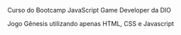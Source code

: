 

Curso do Bootcamp JavaScript Game Developer da DIO

Jogo Gênesis utilizando apenas HTML, CSS e Javascript 
